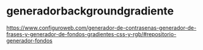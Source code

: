 # generadorbackgroundgradiente
https://www.configuroweb.com/generador-de-contrasenas-generador-de-frases-y-generador-de-fondos-gradientes-css-y-rgb/#repositorio-generador-fondos

